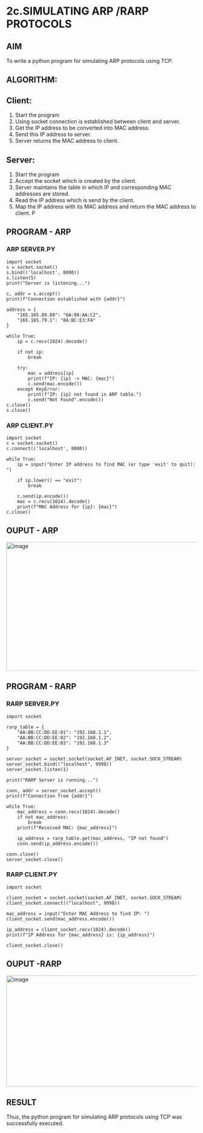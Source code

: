 # 2c.SIMULATING ARP /RARP PROTOCOLS
## AIM
To write a python program for simulating ARP protocols using TCP.
## ALGORITHM:
## Client:
1. Start the program
2. Using socket connection is established between client and server.
3. Get the IP address to be converted into MAC address.
4. Send this IP address to server.
5. Server returns the MAC address to client.
## Server:
1. Start the program
2. Accept the socket which is created by the client.
3. Server maintains the table in which IP and corresponding MAC addresses are
stored.
4. Read the IP address which is send by the client.
5. Map the IP address with its MAC address and return the MAC address to client.
P
## PROGRAM - ARP
### ARP SERVER.PY
```
import socket
s = socket.socket()
s.bind(('localhost', 8000))
s.listen(5)
print("Server is listening...")

c, addr = s.accept()
print(f"Connection established with {addr}")

address = {
    "165.165.80.80": "6A:08:AA:C2",
    "165.165.79.1": "8A:BC:E3:FA"
}

while True:
    ip = c.recv(1024).decode()

    if not ip:  
        break

    try:
        mac = address[ip]  
        print(f"IP: {ip} -> MAC: {mac}")
        c.send(mac.encode())  
    except KeyError:
        print(f"IP: {ip} not found in ARP table.")
        c.send("Not Found".encode())
c.close()
s.close()
```

### ARP CLIENT.PY
```
import socket
c = socket.socket()
c.connect(('localhost', 8000))

while True:
    ip = input("Enter IP address to find MAC (or type 'exit' to quit): ")

    if ip.lower() == "exit":  
        break

    c.send(ip.encode())
    mac = c.recv(1024).decode()
    print(f"MAC Address for {ip}: {mac}")
c.close()

```
## OUPUT - ARP
<img width="1534" height="340" alt="image" src="https://github.com/user-attachments/assets/1e03b22e-099f-4a9c-b6f2-c120fd701895" />

## PROGRAM - RARP
### RARP SERVER.PY
```
import socket

rarp_table = {
    "AA:BB:CC:DD:EE:01": "192.168.1.1",
    "AA:BB:CC:DD:EE:02": "192.168.1.2",
    "AA:BB:CC:DD:EE:03": "192.168.1.3"
}

server_socket = socket.socket(socket.AF_INET, socket.SOCK_STREAM)
server_socket.bind(("localhost", 9998))
server_socket.listen(1)

print("RARP Server is running...")

conn, addr = server_socket.accept()
print(f"Connection from {addr}")

while True:
    mac_address = conn.recv(1024).decode()
    if not mac_address:
        break
    print(f"Received MAC: {mac_address}")

    ip_address = rarp_table.get(mac_address, "IP not found")
    conn.send(ip_address.encode())

conn.close()
server_socket.close()
```

### RARP CLIENT.PY
```
import socket

client_socket = socket.socket(socket.AF_INET, socket.SOCK_STREAM)
client_socket.connect(("localhost", 9998))

mac_address = input("Enter MAC Address to find IP: ")
client_socket.send(mac_address.encode())

ip_address = client_socket.recv(1024).decode()
print(f"IP Address for {mac_address} is: {ip_address}")

client_socket.close()
```
## OUPUT -RARP
<img width="1454" height="294" alt="image" src="https://github.com/user-attachments/assets/cae096d9-3b0f-4b01-a1ba-074648f162e0" />

## RESULT
Thus, the python program for simulating ARP protocols using TCP was successfully 
executed.
